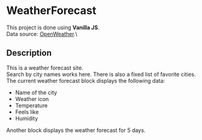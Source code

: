 # WeatherForecast

This project is done using **Vanilla JS**.\
Data source: [OpenWeather](https://openweathermap.org/).\

## Description

This is a weather forecast site.\
Search by city names works here. There is also a fixed list of favorite cities.\
The current weather forecast block displays the following data:

- Name of the city
- Weather icon
- Temperature
- Feels like
- Humidity

Another block displays the weather forecast for 5 days.
